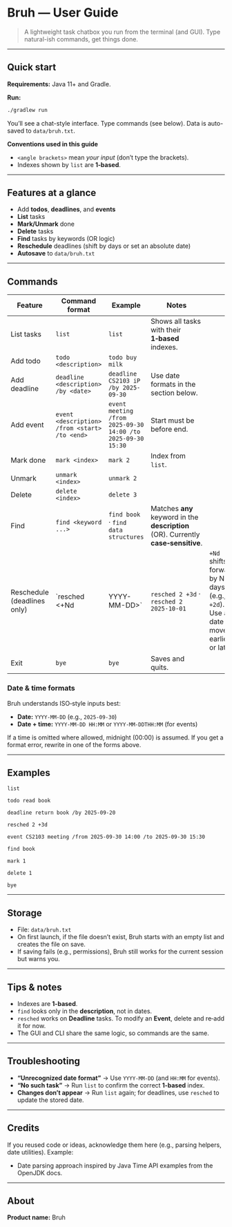 # Bruh — User Guide

> A lightweight task chatbox you run from the terminal (and GUI). Type natural-ish commands, get things done.

---

## Quick start

**Requirements:** Java 11+ and Gradle.

**Run:**

```bash
./gradlew run
```

You’ll see a chat-style interface. Type commands (see below). Data is auto-saved to `data/bruh.txt`.

**Conventions used in this guide**

* `<angle brackets>` mean *your input* (don’t type the brackets).
* Indexes shown by `list` are **1‑based**.

---

## Features at a glance

* Add **todos**, **deadlines**, and **events**
* **List** tasks
* **Mark/Unmark** done
* **Delete** tasks
* **Find** tasks by keywords (OR logic)
* **Reschedule** deadlines (shift by days or set an absolute date)
* **Autosave** to `data/bruh.txt`

---

## Commands

| Feature                     | Command format                                | Example                                                     | Notes                                                                              |                                                                                    |
| --------------------------- | --------------------------------------------- | ----------------------------------------------------------- | ---------------------------------------------------------------------------------- | ---------------------------------------------------------------------------------- |
| List tasks                  | `list`                                        | `list`                                                      | Shows all tasks with their **1‑based** indexes.                                    |                                                                                    |
| Add todo                    | `todo <description>`                          | `todo buy milk`                                             |                                                                                    |                                                                                    |
| Add deadline                | `deadline <description> /by <date>`           | `deadline CS2103 iP /by 2025-09-30`                         | Use date formats in the section below.                                             |                                                                                    |
| Add event                   | `event <description> /from <start> /to <end>` | `event meeting /from 2025-09-30 14:00 /to 2025-09-30 15:30` | Start must be before end.                                                          |                                                                                    |
| Mark done                   | `mark <index>`                                | `mark 2`                                                    | Index from `list`.                                                                 |                                                                                    |
| Unmark                      | `unmark <index>`                              | `unmark 2`                                                  |                                                                                    |                                                                                    |
| Delete                      | `delete <index>`                              | `delete 3`                                                  |                                                                                    |                                                                                    |
| Find                        | `find <keyword ...>`                          | `find book` · `find data structures`                        | Matches **any** keyword in the **description** (OR). Currently **case‑sensitive**. |                                                                                    |
| Reschedule (deadlines only) | \`resched <index> <+Nd                        | YYYY-MM-DD>\`                                               | `resched 2 +3d` · `resched 2 2025-10-01`                                           | `+Nd` shifts forward by N days (e.g., `+2d`). Use a date to move earlier or later. |
| Exit                        | `bye`                                         | `bye`                                                       | Saves and quits.                                                                   |                                                                                    |

### Date & time formats

Bruh understands ISO‑style inputs best:

* **Date:** `YYYY-MM-DD` (e.g., `2025-09-30`)
* **Date + time:** `YYYY-MM-DD HH:MM` or `YYYY-MM-DDTHH:MM` (for events)

If a time is omitted where allowed, midnight (00:00) is assumed. If you get a format error, rewrite in one of the forms above.

---

## Examples

```
list

todo read book

deadline return book /by 2025-09-20

resched 2 +3d

event CS2103 meeting /from 2025-09-30 14:00 /to 2025-09-30 15:30

find book

mark 1

delete 1

bye
```

---

## Storage

* File: `data/bruh.txt`
* On first launch, if the file doesn’t exist, Bruh starts with an empty list and creates the file on save.
* If saving fails (e.g., permissions), Bruh still works for the current session but warns you.

---

## Tips & notes

* Indexes are **1-based**.
* `find` looks only in the **description**, not in dates.
* `resched` works on **Deadline** tasks. To modify an **Event**, delete and re‑add it for now.
* The GUI and CLI share the same logic, so commands are the same.

---

## Troubleshooting

* **“Unrecognized date format”** → Use `YYYY-MM-DD` (and `HH:MM` for events).
* **“No such task”** → Run `list` to confirm the correct **1‑based** index.
* **Changes don’t appear** → Run `list` again; for deadlines, use `resched` to update the stored date.

---

## Credits

If you reused code or ideas, acknowledge them here (e.g., parsing helpers, date utilities). Example:

* Date parsing approach inspired by Java Time API examples from the OpenJDK docs.

---

## About

**Product name:** Bruh
